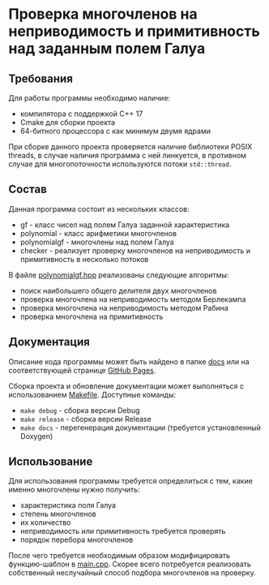 # Проверка многочленов на неприводимость и примитивность над заданным полем Галуа

## Требования
Для работы программы необходимо наличие:
- компилятора с поддержкой C++ 17
- Cmake для сборки проекта
- 64-битного процессора с как минимум двумя ядрами

При сборке данного проекта проверяется наличие библиотеки POSIX threads, в случае наличия
программа с ней линкуется, в противном случае для многопоточности используются потоки `std::thread`.

## Состав
Данная программа состоит из нескольких классов:
- gf - класс чисел над полем Галуа заданной характеристика
- polynomial - класс арифметики многочленов
- polynomialgf - многочлены над полем Галуа
- checker - реализует проверку многочленов на неприводимость и примитивность в несколько потоков

В файле [polynomialgf.hpp](polynomialgf.hpp) реализованы следующие алгоритмы:
- поиск наибольшего общего делителя двух многочленов
- проверка многочлена на неприводимость методом Берлекампа
- проверка многочлена на неприводимость методом Рабина
- проверка многочлена на примитивность

## Документация
Описание кода программы может быть найдено в папке [docs](docs) или на соответствующей странице
[GitHub Pages](https://irreducible-polynoms.github.io/irrpoly/html/).

Сборка проекта и обновление документации может выполняться с использованием [Makefile](Makefile).
Доступные команды:
- `make debug` - сборка версии Debug
- `make release` - сборка версии Release
- `make docs` - перегенерация документации (требуется установленный Doxygen)

## Использование
Для использования программы требуется определиться с тем, какие именно многочлены нужно получить:
- характеристика поля Галуа
- степень многочленов
- их количество
- неприводимость или примитивность требуется проверять
- порядок перебора многочленов

После чего требуется необходимым образом модифицировать функцию-шаблон в [main.cpp](main.cpp).
Скорее всего потребуется реализовать собственный неслучайный способ подбора многочленов на проверку.
